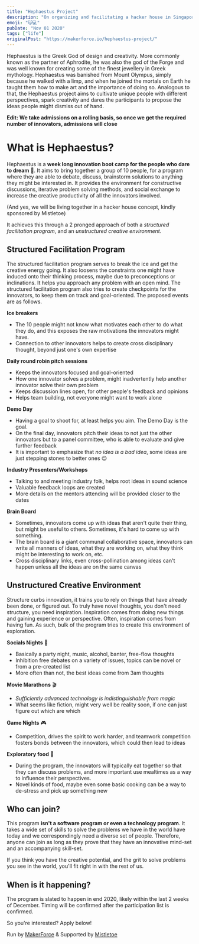 ```yaml
---
title: "Hephaestus Project"
description: "On organizing and facilitating a hacker house in Singapore"
emoji: "🐱💻"
pubDate: "Nov 01 2020"
tags: ["life"]
originalPost: "https://makerforce.io/hephaestus-project/"
---
```


Hephaestus is the Greek God of design and creativity. More commonly known as the partner of Aphrodite, he was also the god of the Forge and was well known for creating some of the finest jewellery in Greek mythology. Hephaestus was banished from Mount Olympus, simply because he walked with a limp, and when he joined the mortals on Earth he taught them how to make art and the importance of doing so. Analogous to that, the Hephaestus project aims to cultivate unique people with different perspectives, spark creativity and dares the participants to propose the ideas people might dismiss out of hand.

**Edit: We take admissions on a rolling basis, so once we get the required number of innovators, admissions will close**

# What is Hephaestus?

Hephaestus is a **week long innovation boot camp for the people who dare to dream** 🧠. It aims to bring together a group of 10 people, for a program where they are able to debate, discuss, brainstorm solutions to anything they might be interested in. It provides the environment for constructive discussions, iterative problem solving methods, and social exchange to increase the creative productivity of all the innovators involved.

(And yes, we will be living together in a hacker house concept, kindly sponsored by Mistletoe)

It achieves this through a 2 pronged approach of both a _structured facilitation program_, and an _unstructured creative environment_.

## Structured Facilitation Program

The structured facilitation program serves to break the ice and get the creative energy going. It also loosens the constraints one might have induced onto their thinking process, maybe due to preconceptions or inclinations. It helps you approach any problem with an open mind. The structured facilitation program also tries to create checkpoints for the innovators, to keep them on track and goal-oriented. The proposed events are as follows.

**Ice breakers**

- The 10 people might not know what motivates each other to do what they do, and this exposes the raw motivations the innovators might have.
- Connection to other innovators helps to create cross disciplinary thought, beyond just one's own expertise

**Daily round robin pitch sessions**

- Keeps the innovators focused and goal-oriented
- How one innovator solves a problem, might inadvertently help another innovator solve their own problem
- Keeps discussion lines open, for other people's feedback and opinions
- Helps team building, not everyone might want to work alone

**Demo Day**

- Having a goal to shoot for, at least helps you aim. The Demo Day is the goal.
- On the final day, innovators pitch their ideas to not just the other innovators but to a panel committee, who is able to evaluate and give further feedback
- It is important to emphasize that _no idea is a bad idea_, some ideas are just stepping stones to better ones 😉

**Industry Presenters/Workshops**

- Talking to and meeting industry folk, helps root ideas in sound science
- Valuable feedback loops are created
- More details on the mentors attending will be provided closer to the dates

**Brain Board**

- Sometimes, innovators come up with ideas that aren't quite their thing, but might be useful to others. Sometimes, it's hard to come up with something.
- The brain board is a giant communal collaborative space, innovators can write all manners of ideas, what they are working on, what they think might be interesting to work on, etc.
- Cross disciplinary links, even cross-pollination among ideas can't happen unless all the ideas are on the same canvas

## Unstructured Creative Environment

Structure curbs innovation, it trains you to rely on things that have already been done, or figured out. To truly have novel thoughts, you don't need structure, you need inspiration. Inspiration comes from doing new things and gaining experience or perspective. Often, inspiration comes from having fun. As such, bulk of the program tries to create this environment of exploration.

**Socials Nights** 🥳

- Basically a party night, music, alcohol, banter, free-flow thoughts
- Inhibition free debates on a variety of issues, topics can be novel or from a pre-created list
- More often than not, the best ideas come from 3am thoughts

**Movie Marathons** 🎬

- _Sufficiently advanced technology is indistinguishable from magic_
- What seems like fiction, might very well be reality soon, if one can just figure out which are which

**Game Nights** 🎮

- Competition, drives the spirit to work harder, and teamwork competition fosters bonds between the innovators, which could then lead to ideas

**Exploratory food** 🍔

- During the program, the innovators will typically eat together so that they can discuss problems, and more important use mealtimes as a way to influence their perspectives.
- Novel kinds of food, maybe even some basic cooking can be a way to de-stress and pick up something new

## Who can join?

This program **isn't a software program or even a technology program**. It takes a wide set of skills to solve the problems we have in the world have today and we correspondingly need a diverse set of people. Therefore, anyone can join as long as they prove that they have an innovative mind-set and an accompanying skill-set.

If you think you have the creative potential, and the grit to solve problems you see in the world, you'll fit right in with the rest of us.

## When is it happening?

The program is slated to happen in end 2020, likely within the last 2 weeks of December. Timing will be confirmed after the participation list is confirmed.

So you're interested? Apply below!

Run by [MakerForce](https://makerforce.io/) & Supported by [Mistletoe](http://mistletoe.co/en/)
